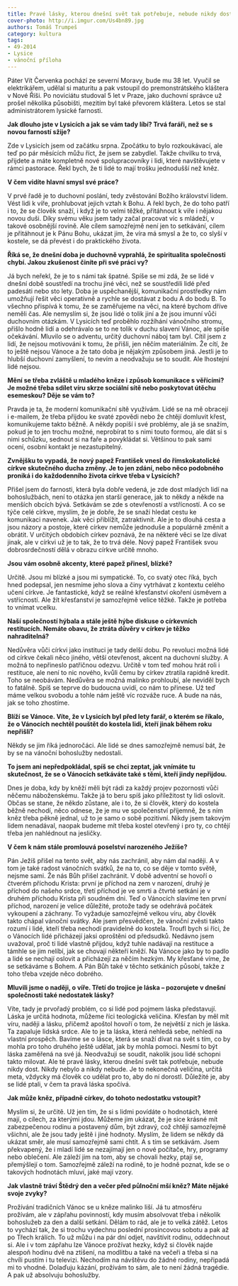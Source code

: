 ```yaml
---
title: Pravé lásky, kterou dnešní svět tak potřebuje, nebude nikdy dost, říká páter Vít Červenka
cover-photo: http://i.imgur.com/Us4bn89.jpg
authors: Tomáš Trumpeš
category: kultura
tags: 
- 49-2014
- Lysice
- vánoční příloha
---
```

Páter Vít Červenka pochází ze severní Moravy, bude mu 38 let. Vyučil se elektrikářem, udělal si maturitu a pak vstoupil do premonstrátského kláštera v Nové Říši. Po noviciátu studoval 5 let v Praze, jako duchovní správce už prošel několika působišti, mezitím byl také převorem kláštera. Letos se stal administrátorem lysické farnosti.

**Jak dlouho jste v Lysicích a jak se vám tady líbí? Trvá faráři, než se s novou farností sžije?**

Zde v Lysicích jsem od začátku srpna. Zpočátku to bylo rozkoukávací, ale teď po pár měsících můžu říct, že jsem se zabydlel. Takže chvilku to trvá, přijdete a máte kompletně nové spolupracovníky i lidi, které navštěvujete v rámci pastorace. Řekl bych, že ti lidé to mají trošku jednodušší než kněz.

**V čem vidíte hlavní smysl své práce?**

V prvé řadě je to duchovní poslání, tedy zvěstování Božího království lidem. Vést lidi k víře, prohlubovat jejich vztah k Bohu. A řekl bych, že do toho patří i to, že se člověk snaží, i když je to velmi těžké, přitáhnout k víře i nějakou novou duši. Díky svému věku jsem tady začal pracovat víc s mládeží, v takové osobnější rovině. Ale cílem samozřejmě není jen to setkávání, cílem je přitáhnout je k Pánu Bohu, ukázat jim, že víra má smysl a že to, co slyší v kostele, se dá převést i do praktického života.

**Říká se, že dnešní doba je duchovně vyprahlá, že spiritualita společnosti chybí. Jakou zkušenost činíte při své práci vy?**

Já bych neřekl, že je to s námi tak špatné. Spíše se mi zdá, že se lidé v dnešní době soustředí na trochu jiné věci, než se soustředili lidé před padesáti nebo sto lety. Doba je uspěchanější, komunikační prostředky nám umožňují řešit věci operativně a rychle se dostávat z bodu A do bodu B. To všechno přispívá k tomu, že se zaměřujeme na věci, na které bychom dříve neměli čas. Ale nemyslím si, že jsou lidé o tolik jiní a že jsou imunní vůči duchovním otázkám. V Lysicích teď proběhlo rozžíhání vánočního stromu, přišlo hodně lidí a odehrávalo se to ne tolik v duchu slavení Vánoc, ale spíše očekávání. Mluvilo se o adventu, určitý duchovní náboj tam byl. Cítil jsem z lidí, že nejsou motivováni k tomu, že přišli, jen něčím materiálním. Že cítí, že to ještě nejsou Vánoce a že tato doba je nějakým způsobem jiná. Jestli je to hlubší duchovní zamyšlení, to nevím a neodvažuju se to soudit. Ale lhostejní lidé nejsou.

**Mění se třeba zvláště u mladého kněze i způsob komunikace s věřícími? Je možné třeba sdílet víru skrze sociální sítě nebo poskytovat útěchu esemeskou? Děje se vám to?**

Pravda je ta, že moderní komunikační sítě využívám. Lidé se na mě obracejí i e-mailem, že třeba přijdou ke svaté zpovědi nebo že chtějí domluvit křest, komunikujeme takto běžně. A někdy popíší i své problémy, ale já se snažím, pokud je to jen trochu možné, neprobírat to s nimi touto formou, ale dát si s nimi schůzku, sednout si na faře a povykládat si. Většinou to pak sami ocení, osobní kontakt je nezastupitelný.

**Zvnějšku to vypadá, že nový papež František vnesl do římskokatolické církve skutečného ducha změny. Je to jen zdání, nebo něco podobného proniká i do každodenního života církve třeba v Lysicích?**

Přišel jsem do farnosti, která byla dobře vedená, je zde dost mladých lidí na bohoslužbách, není to otázka jen starší generace, jak to někdy a někde na menších obcích bývá. Setkávám se zde s otevřeností a vstřícností. A co se týče celé církve, myslím, že je dobře, že se snaží hledat cestu ke komunikaci navenek. Jak věci přiblížit, zatraktivnit. Ale je to dlouhá cesta a jsou názory a postoje, které církev nemůže jednoduše a populárně změnit a obrátit. V určitých obdobích církev poznává, že na některé věci se lze dívat jinak, ale v církvi už je to tak, že to trvá déle. Nový papež František svou dobrosrdečností dělá v obrazu církve určitě mnoho. 

**Jsou vám osobně akcenty, které papež přinesl, blízké?**

Určitě. Jsou mi blízké a jsou mi sympatické. To, co svatý otec říká, bych hned podepsal, jen nesmíme jeho slova a činy vytrhávat z kontextu celého učení církve. Je fantastické, když se reálné křesťanství okoření úsměvem a vstřícností. Ale žít křesťanství je samozřejmě velice těžké. Takže je potřeba to vnímat vcelku. 

**Naší společností hýbala a stále ještě hýbe diskuse o církevních restitucích. Nemáte obavu, že ztráta důvěry v církev je těžko nahraditelná?**

Nedůvěra vůči církvi jako instituci je tady delší dobu. Po revoluci možná lidé od církve čekali něco jiného, větší otevřenost, akcent na duchovní služby. A možná to nepřineslo patřičnou odezvu. Určitě v tom teď mohou hrát roli i restituce, ale není to nic nového, kvůli čemu by církev ztratila rapidně kredit. Toho se neobávám. Nedůvěra se možná malinko prohloubí, ale neviděl bych to fatálně. Spíš se teprve do budoucna uvidí, co nám to přinese. Už teď máme velkou svobodu a tohle nám ještě víc rozváže ruce. A bude na nás, jak se toho zhostíme.

**Blíží se Vánoce. Víte, že v Lysicích byl před lety farář, o kterém se říkalo, že o Vánocích nechtěl pouštět do kostela lidi, kteří jinak během roku nepřišli?**

Někdy se jim říká jednoročáci. Ale lidé se dnes samozřejmě nemusí bát, že by se na vánoční bohoslužby nedostali.

**To jsem ani nepředpokládal, spíš se chci zeptat, jak vnímáte tu skutečnost, že se o Vánocích setkáváte také s těmi, kteří jindy nepřijdou.**

Dnes je doba, kdy by kněží měli být rádi za každý projev pozornosti vůči něčemu náboženskému. Takže já to beru spíš jako příležitost ty lidi oslovit. Občas se stane, že někdo zůstane, ale i to, že si člověk, který do kostela běžně nechodí, něco odnese, že je mu ve společenství příjemně, že s ním kněz třeba pěkně jednal, už to je samo o sobě pozitivní. Nikdy jsem takovým lidem nenadával, naopak budeme mít třeba kostel otevřený i pro ty, co chtějí třeba jen nahlédnout na jesličky.

**V čem k nám stále promlouvá poselství narozeného Ježíše?**

Pán Ježíš přišel na tento svět, aby nás zachránil, aby nám dal naději. A v tom je také radost vánočních svátků, že na to, co se děje v tomto světě, nejsme sami. Že nás Bůh přišel zachránit. V době adventní se hovoří o čtverém příchodu Krista: první je příchod na zem v narození, druhý je příchod do našeho srdce, třetí příchod je ve smrti a čtvrté setkání je v druhém příchodu Krista při soudném dni. Teď o Vánocích slavíme ten první příchod, narození je velice důležité, protože tady se odehrává počátek vykoupení a záchrany. To vyžaduje samozřejmě velkou víru, aby člověk takto chápal vánoční svátky. Ale jsem přesvědčen, že vánoční zvěsti takto rozumí i lidé, kteří třeba nechodí pravidelně do kostela. Troufl bych si říci, že o Vánocích lidé přicházejí jaksi oproštěni od předsudků. Nedávno jsem uvažoval, proč ti lidé vlastně přijdou, když tuhle nadávají na restituce a támhle se jim nelíbí, jak se chovají někteří kněží. Na Vánoce jako by to padlo a lidé se nechají oslovit a přicházejí za něčím hezkým. My křesťané víme, že se setkáváme s Bohem. A Pán Bůh také v těchto setkáních působí, takže z toho třeba vzejde něco dobrého.

**Mluvili jsme o naději, o víře. Třetí do trojice je láska – pozorujete v dnešní společnosti také nedostatek lásky?**

Víte, tady je prvořadý problém, co si lidé pod pojmem láska představují. Láska je určitá hodnota, můžeme říci teologická veličina. Křesťan by měl mít víru, naději a lásku, přičemž apoštol hovoří o tom, že největší z nich je láska. Ta zapaluje lidská srdce. Ale to je ta láska, která nehledá sebe, nehledí na vlastní prospěch. Bavíme se o lásce, která se snaží dívat na svět s tím, co by mohla pro toho druhého ještě udělat, jak by mohla pomoci. Nesmí to být láska zaměřená na své já. Neodvažuji se soudit, nakolik jsou lidé schopni takto milovat. Ale té pravé lásky, kterou dnešní svět tak potřebuje, nebude nikdy dost. Nikdy nebylo a nikdy nebude. Je to nekonečná veličina, určitá meta, vždycky má člověk co udělat pro to, aby do ní dorostl. Důležité je, aby se lidé ptali, v čem ta pravá láska spočívá. 

**Jak může kněz, případně církev, do tohoto nedostatku vstoupit?**

Myslím si, že určitě. Už jen tím, že si s lidmi povídáte o hodnotách, které mají, o cílech, za kterými jdou. Můžeme jim ukázat, že je sice krásné mít zabezpečenou rodinu a postavený dům, být zdravý, což chtějí samozřejmě všichni, ale že jsou tady ještě i jiné hodnoty. Myslím, že lidem se někdy dá ukázat směr, ale musí samozřejmě sami chtít. A s tím se setkávám. Jsem překvapený, že i mladí lidé se nezajímají jen o nové počítače, hry, programy nebo oblečení. Ale záleží jim na tom, aby se chovali hezky, ptají se, přemýšlejí o tom. Samozřejmě záleží na rodině, to je hodně poznat, kde se o takových hodnotách mluví, jaké mají vzory.

**Jak vlastně tráví Štědrý den a večer před půlnoční mší kněz? Máte nějaké svoje zvyky?**

Prožívání tradičních Vánoc se u kněze malinko liší. Já tu atmosféru prožívám, ale v zápřahu povinností, kdy musím absolvovat třeba i několik bohoslužeb za den a další setkání. Dělám to rád, ale je to velká zátěž. Letos to vychází tak, že si trochu vydechnu poslední prosincovou sobotu a pak až po Třech králích. To už můžu i na pár dní odjet, navštívit rodinu, oddechnout si. Ale i v tom zápřahu lze Vánoce prožívat hezky, když si člověk najde alespoň hodinu dvě na ztišení, na modlitbu a také na večeři a třeba si na chvíli pustím i tu televizi. Nechodím na návštěvu do žádné rodiny, nepřipadá mi to vhodné. Dolaďuju kázání, prožívám to sám, ale to není žádná tragédie. A pak už absolvuju bohoslužby. 



